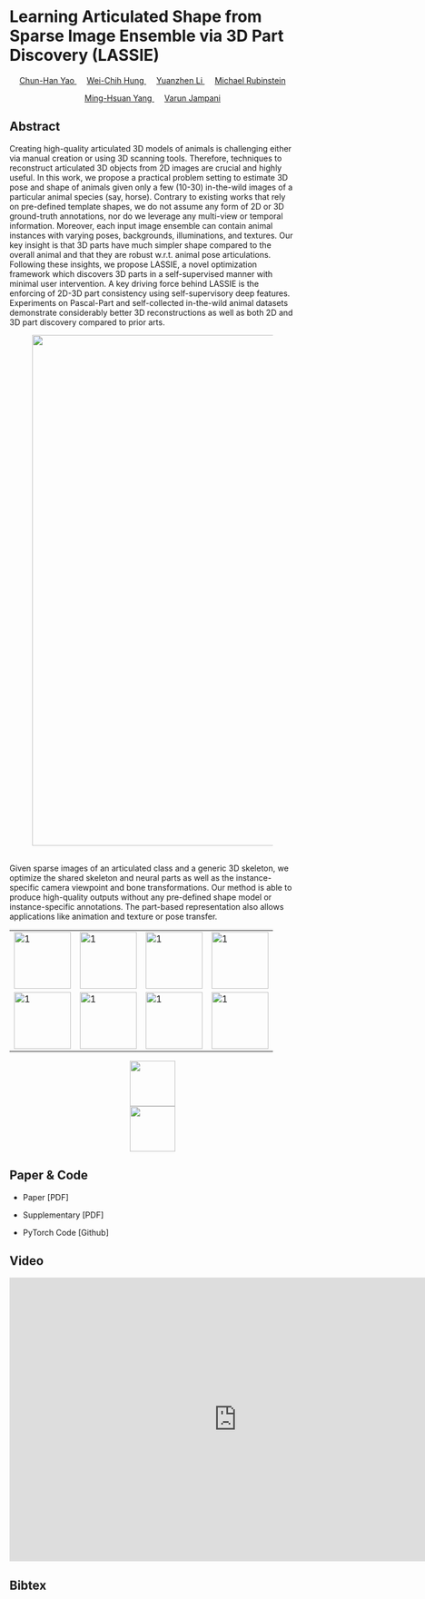 # Learning Articulated Shape from Sparse Image Ensemble via 3D Part Discovery (LASSIE)


<p style="text-align: center;">
<a href="https://www.chhankyao.com/" style="color: ##6495ED"> Chun-Han Yao </a>
	&emsp;
<a href="https://hfslyc.github.io" style="color: ##6495ED"> Wei-Chih Hung </a>
	&emsp;
<a href="http://people.csail.mit.edu/yzli/" style="color: ##6495ED"> Yuanzhen Li </a>
	&emsp;
<a href="http://people.csail.mit.edu/mrub/" style="color: ##6495ED"> Michael Rubinstein </a>
</p>

<p style="text-align: center;">
<a href="http://faculty.ucmerced.edu/mhyang/" style="color: ##6495ED"> Ming-Hsuan Yang </a>
	&emsp;
<a href="http://varunjampani.github.io" style="color: ##6495ED"> Varun Jampani </a>
</p>


## Abstract

Creating high-quality articulated 3D models of animals is challenging either via manual creation or using 3D scanning tools. 
Therefore, techniques to reconstruct articulated 3D objects from 2D images are crucial and highly useful. 
In this work, we propose a practical problem setting to estimate 3D pose and shape of animals given only a few (10-30) in-the-wild images of a particular animal species (say, horse). 
Contrary to existing works that rely on pre-defined template shapes, we do not assume any form of 2D or 3D ground-truth annotations, nor do we leverage any multi-view or temporal information. 
Moreover, each input image ensemble can contain animal instances with varying poses, backgrounds, illuminations, and textures. 
Our key insight is that 3D parts have much simpler shape compared to the overall animal and that they are robust w.r.t. animal pose articulations. 
Following these insights, we propose LASSIE, a novel optimization framework which discovers 3D parts in a self-supervised manner with minimal user intervention. 
A key driving force behind LASSIE is the enforcing of 2D-3D part consistency using self-supervisory deep features. 
Experiments on Pascal-Part and self-collected in-the-wild animal datasets demonstrate considerably better 3D reconstructions as well as both 2D and 3D part discovery compared to prior arts.


<center>
<figure>
    <div id="projectid">
    <img src="https://chhankyao.github.io/lassie/figures/cover.png" width="900px" />
    </div>
    <br />
    <figcaption>
    </figcaption>
</figure>
</center>

Given sparse images of an articulated class and a generic 3D skeleton, we optimize the shared skeleton and neural parts as well as the instance-specific camera viewpoint and bone transformations. Our method is able to produce high-quality outputs without any pre-defined shape model or instance-specific annotations. The part-based representation also allows applications like animation and texture or pose transfer.



<center>
<table>
    <tr>
    	<td> <img src="https://chhankyao.github.io/lassie/figures/proc_5.png"  alt="1" width=100px height=100px ></td>
    	<td> <img src="https://chhankyao.github.io/lassie/figures/part_5.gif"  alt="1" width=100px height=100px ></td>
    	<td> <img src="https://chhankyao.github.io/lassie/figures/text_5.gif"  alt="1" width=100px height=100px ></td>
    	<td> <img src="https://chhankyao.github.io/lassie/figures/animate_5.gif"  alt="1" width=100px height=100px ></td>	  
   </tr> 
   <tr>
    	<td> <img src="https://chhankyao.github.io/lassie/figures/proc_5.png"  alt="1" width=100px height=100px ></td>
    	<td> <img src="https://chhankyao.github.io/lassie/figures/part_5.gif"  alt="1" width=100px height=100px ></td>
    	<td> <img src="https://chhankyao.github.io/lassie/figures/text_5.gif"  alt="1" width=100px height=100px ></td>
    	<td> <img src="https://chhankyao.github.io/lassie/figures/animate_5.gif"  alt="1" width=100px height=100px ></td>
    </tr>
</table>
	
<figure>
    <div id="projectid">
    <img src="https://chhankyao.github.io/lassie/figures/proc_5.png" width="80px" />
    </div>
    <img src="https://chhankyao.github.io/lassie/figures/animate_5.gif" width="80px" />
    </div>
    <br />
    <figcaption>
    </figcaption>
</figure>
</center>


## Paper & Code

- Paper [PDF]

- Supplementary [PDF]

- PyTorch Code [Github]


## Video

<center>
<iframe width="800" height="500" src="https://www.youtube.com/embed/MhQaHzC4Sn0" frameborder="0" allow="autoplay; encrypted-media" allowfullscreen></iframe>
</center>


## Bibtex
